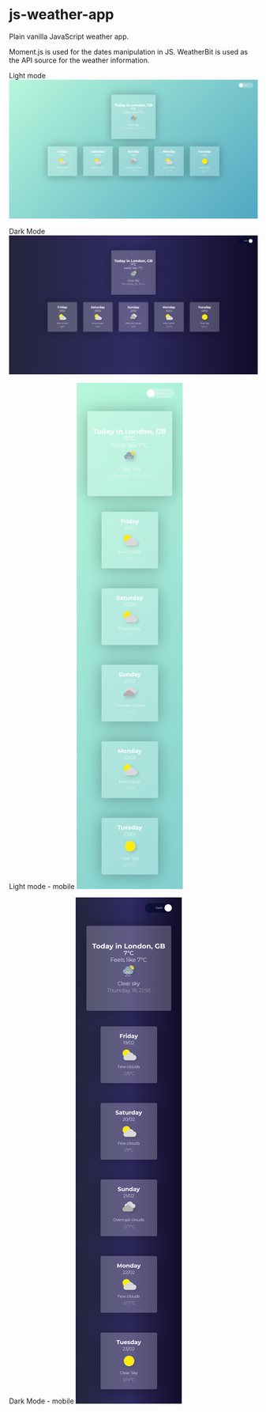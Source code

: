 # js-weather-app
Plain vanilla JavaScript weather app.

Moment.js is used for the dates manipulation in JS. WeatherBit is used as the API source for the weather information. 

Light mode
![light-mode](https://github.com/MartaBento/js-weather-app/blob/main/img/light-mode.png)

Dark Mode
![dark-mode](https://github.com/MartaBento/js-weather-app/blob/main/img/dark-mode.png)

Light mode - mobile
![light-mode-mobile](https://github.com/MartaBento/js-weather-app/blob/main/img/light-mode-mobile.png)

Dark Mode - mobile
![dark-mode-mobile](https://github.com/MartaBento/js-weather-app/blob/main/img/dark-mode-mobile.png)

